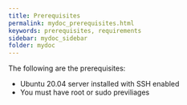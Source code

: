 ```yaml
---
title: Prerequisites
permalink: mydoc_prerequisites.html
keywords: prerequisites, requirements
sidebar: mydoc_sidebar
folder: mydoc
---
```



The following are the prerequisites:
* Ubuntu 20.04 server installed with SSH enabled
* You must have root or sudo previliages